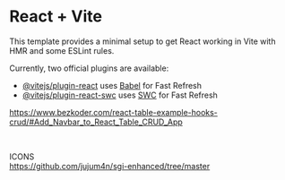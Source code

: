 # React + Vite

This template provides a minimal setup to get React working in Vite with HMR and some ESLint rules.

Currently, two official plugins are available:

- [@vitejs/plugin-react](https://github.com/vitejs/vite-plugin-react/blob/main/packages/plugin-react/README.md) uses [Babel](https://babeljs.io/) for Fast Refresh
- [@vitejs/plugin-react-swc](https://github.com/vitejs/vite-plugin-react-swc) uses [SWC](https://swc.rs/) for Fast Refresh



https://www.bezkoder.com/react-table-example-hooks-crud/#Add_Navbar_to_React_Table_CRUD_App <br/>

<br/>

ICONS <br/>
https://github.com/jujum4n/sgi-enhanced/tree/master <br/>